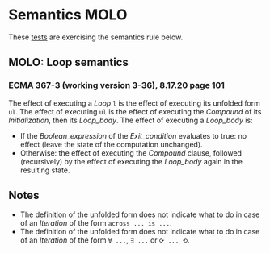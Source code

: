 # Semantics MOLO

These [tests](.) are exercising the semantics rule below.

## MOLO: Loop semantics

### ECMA 367-3 (working version 3-36), 8.17.20 page 101

The effect of executing a *Loop* `l` is the effect of executing its unfolded form `ul`. The effect of
executing `ul` is the effect of executing the *Compound* of its *Initialization*, then its *Loop\_body*.
The effect of executing a *Loop\_body* is:

* If the *Boolean\_expression* of the *Exit\_condition* evaluates to true: no effect (leave the state of
the computation unchanged).
* Otherwise: the effect of executing the *Compound* clause, followed (recursively) by the effect
of executing the *Loop\_body* again in the resulting state.

## Notes

* The definition of the unfolded form does not indicate what to do in case of an *Iteration* of the form `across ... is ...`.
* The definition of the unfolded form does not indicate what to do in case of an *Iteration* of the form `∀ ...`, `∃ ...` or `⟳ ... ⟲`.
